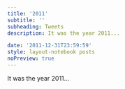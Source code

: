 ```yaml
---
title: '2011'
subtitle: ''
subheading: Tweets
description: It was the year 2011...

date: '2011-12-31T23:59:59'
style: layout-notebook posts
noPreview: true
---
```

It was the year 2011...
